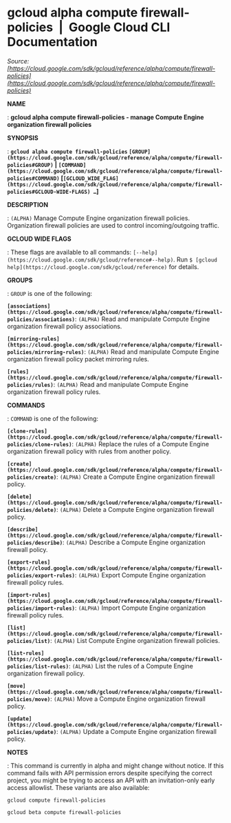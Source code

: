 # gcloud alpha compute firewall-policies  |  Google Cloud CLI Documentation

*Source: [https://cloud.google.com/sdk/gcloud/reference/alpha/compute/firewall-policies](https://cloud.google.com/sdk/gcloud/reference/alpha/compute/firewall-policies)*

**NAME**

: **gcloud alpha compute firewall-policies - manage Compute Engine organization firewall policies**

**SYNOPSIS**

: **`gcloud alpha compute firewall-policies` `[GROUP](https://cloud.google.com/sdk/gcloud/reference/alpha/compute/firewall-policies#GROUP)` | `[COMMAND](https://cloud.google.com/sdk/gcloud/reference/alpha/compute/firewall-policies#COMMAND)` [`[GCLOUD_WIDE_FLAG](https://cloud.google.com/sdk/gcloud/reference/alpha/compute/firewall-policies#GCLOUD-WIDE-FLAGS) …`]**

**DESCRIPTION**

: `(ALPHA)` Manage Compute Engine organization firewall policies.
Organization firewall policies are used to control incoming/outgoing traffic.

**GCLOUD WIDE FLAGS**

: These flags are available to all commands: `[--help](https://cloud.google.com/sdk/gcloud/reference#--help)`.
Run `$ [gcloud help](https://cloud.google.com/sdk/gcloud/reference)` for details.

**GROUPS**

: ``GROUP`` is one of the following:

**`[associations](https://cloud.google.com/sdk/gcloud/reference/alpha/compute/firewall-policies/associations)`**:
`(ALPHA)` Read and manipulate Compute Engine organization firewall
policy associations.

**`[mirroring-rules](https://cloud.google.com/sdk/gcloud/reference/alpha/compute/firewall-policies/mirroring-rules)`**:
`(ALPHA)` Read and manipulate Compute Engine organization firewall
policy packet mirroring rules.

**`[rules](https://cloud.google.com/sdk/gcloud/reference/alpha/compute/firewall-policies/rules)`**:
`(ALPHA)` Read and manipulate Compute Engine organization firewall
policy rules.

**COMMANDS**

: ``COMMAND`` is one of the following:

**`[clone-rules](https://cloud.google.com/sdk/gcloud/reference/alpha/compute/firewall-policies/clone-rules)`**:
`(ALPHA)` Replace the rules of a Compute Engine organization firewall
policy with rules from another policy.

**`[create](https://cloud.google.com/sdk/gcloud/reference/alpha/compute/firewall-policies/create)`**:
`(ALPHA)` Create a Compute Engine organization firewall policy.

**`[delete](https://cloud.google.com/sdk/gcloud/reference/alpha/compute/firewall-policies/delete)`**:
`(ALPHA)` Delete a Compute Engine organization firewall policy.

**`[describe](https://cloud.google.com/sdk/gcloud/reference/alpha/compute/firewall-policies/describe)`**:
`(ALPHA)` Describe a Compute Engine organization firewall policy.

**`[export-rules](https://cloud.google.com/sdk/gcloud/reference/alpha/compute/firewall-policies/export-rules)`**:
`(ALPHA)` Export Compute Engine organization firewall policy rules.

**`[import-rules](https://cloud.google.com/sdk/gcloud/reference/alpha/compute/firewall-policies/import-rules)`**:
`(ALPHA)` Import Compute Engine organization firewall policy rules.

**`[list](https://cloud.google.com/sdk/gcloud/reference/alpha/compute/firewall-policies/list)`**:
`(ALPHA)` List Compute Engine organization firewall policies.

**`[list-rules](https://cloud.google.com/sdk/gcloud/reference/alpha/compute/firewall-policies/list-rules)`**:
`(ALPHA)` List the rules of a Compute Engine organization firewall
policy.

**`[move](https://cloud.google.com/sdk/gcloud/reference/alpha/compute/firewall-policies/move)`**:
`(ALPHA)` Move a Compute Engine organization firewall policy.

**`[update](https://cloud.google.com/sdk/gcloud/reference/alpha/compute/firewall-policies/update)`**:
`(ALPHA)` Update a Compute Engine organization firewall policy.

**NOTES**

: This command is currently in alpha and might change without notice. If this
command fails with API permission errors despite specifying the correct project,
you might be trying to access an API with an invitation-only early access
allowlist. These variants are also available:

```
gcloud compute firewall-policies
```

```
gcloud beta compute firewall-policies
```